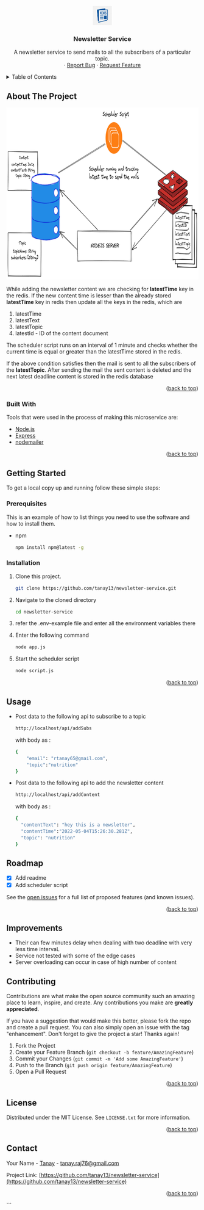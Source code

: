 <div id="top"></div>

<br />
<div align="center">
  <a href="https://github.com/tanay13/newsletter-service">
    <img src="images/logo.png" alt="Logo" width="50" height="50">
  </a>

  <h3 align="center">Newsletter Service</h3>

  <p align="center">
    A newsletter service to send mails to all the subscribers of a particular topic.
    <br />
    ·
    <a href="https://github.com/tanay13/newsletter-service/issues">Report Bug</a>
    ·
    <a href="https://github.com/tanay13/newsletter-service/issues">Request Feature</a>
  </p>
</div>

<!-- TABLE OF CONTENTS -->
<details>
  <summary>Table of Contents</summary>
  <ol>
    <li>
      <a href="#about-the-project">About The Project</a>
      <ul>
        <li><a href="#built-with">Built With</a></li>
      </ul>
    </li>
    <li>
      <a href="#getting-started">Getting Started</a>
      <ul>
        <li><a href="#prerequisites">Prerequisites</a></li>
        <li><a href="#installation">Installation</a></li>
      </ul>
    </li>
    <li><a href="#usage">Usage</a></li>
    <li><a href="#roadmap">Roadmap</a></li>
    <li><a href="#contributing">Contributing</a></li>
    <li><a href="#license">License</a></li>
    <li><a href="#contact">Contact</a></li>
    <li><a href="#acknowledgments">Acknowledgments</a></li>
  </ol>
</details>

<!-- ABOUT THE PROJECT -->

## About The Project

 <img src="images/newsletter.png" alt="Logo" width="1000" height="450">

While adding the newsletter content we are checking for <b>latestTime</b> key in the redis. If the new content time is lesser than the already stored <b>latestTime</b> key in redis then update all the keys in the redis, which are

1. latestTime
2. latestText
3. latestTopic
4. latestId - ID of the content document

The scheduler script runs on an interval of 1 minute and checks whether the current time is equal or greater than the latestTime stored in the redis.

If the above condition satisfies then the mail is sent to all the subscribers of the **latestTopic**.
After sending the mail the sent content is deleted and the next latest deadline content is stored in the redis database

<p align="right">(<a href="#top">back to top</a>)</p>

### Built With

Tools that were used in the process of making this microservice are:

- [Node.js](https://nodejs.org/en/)
- [Express](https://expressjs.com/)
- [nodemailer](https://reactjs.org/)

<p align="right">(<a href="#top">back to top</a>)</p>

<!-- GETTING STARTED -->

## Getting Started

To get a local copy up and running follow these simple steps:

### Prerequisites

This is an example of how to list things you need to use the software and how to install them.

- npm

  ```sh
  npm install npm@latest -g
  ```

### Installation

1. Clone this project.

   ```sh
   git clone https://github.com/tanay13/newsletter-service.git
   ```

2. Navigate to the cloned directory

   ```sh
   cd newsletter-service
   ```

3. refer the .env-example file and enter all the environment variables there

4. Enter the following command

   ```sh
   node app.js
   ```

5. Start the scheduler script

   ```sh
   node script.js
   ```

<p align="right">(<a href="#top">back to top</a>)</p>

<!-- USAGE EXAMPLES -->

## Usage

- Post data to the following api to subscribe to a topic

  ```sh
  http://localhost/api/addSubs
  ```

  with body as :

  ```sh
  {
      "email": "rtanay65@gmail.com",
      "topic":"nutrition"
  }
  ```

- Post data to the following api to add the newsletter content

  ```sh
  http://localhost/api/addContent
  ```

  with body as :

  ```sh
  {
    "contentText": "hey this is a newsletter",
    "contentTime":"2022-05-04T15:26:30.281Z",
    "topic": "nutrition"
  }
  ```

<!-- ROADMAP -->

## Roadmap

- [x] Add readme
- [x] Add scheduler script

See the [open issues](https://github.com/newsletter-service/issues) for a full list of proposed features (and known issues).

<p align="right">(<a href="#top">back to top</a>)</p>

## Improvements

- Their can few minutes delay when dealing with two deadline with very less time intervaL
- Service not tested with some of the edge cases
- Server overloading can occur in case of high number of content

<!-- CONTRIBUTING -->

## Contributing

Contributions are what make the open source community such an amazing place to learn, inspire, and create. Any contributions you make are **greatly appreciated**.

If you have a suggestion that would make this better, please fork the repo and create a pull request. You can also simply open an issue with the tag "enhancement".
Don't forget to give the project a star! Thanks again!

1. Fork the Project
2. Create your Feature Branch (`git checkout -b feature/AmazingFeature`)
3. Commit your Changes (`git commit -m 'Add some AmazingFeature'`)
4. Push to the Branch (`git push origin feature/AmazingFeature`)
5. Open a Pull Request

<p align="right">(<a href="#top">back to top</a>)</p>

<!-- LICENSE -->

## License

Distributed under the MIT License. See `LICENSE.txt` for more information.

<p align="right">(<a href="#top">back to top</a>)</p>

<!-- CONTACT -->

## Contact

Your Name - [Tanay](https://twitter.com/tanayhere) - tanay.raj76@gmail.com

Project Link: [https://github.com/tanay13/newsletter-service](https://github.com/tanay13/newsletter-service)

<p align="right">(<a href="#top">back to top</a>)</p>
```
